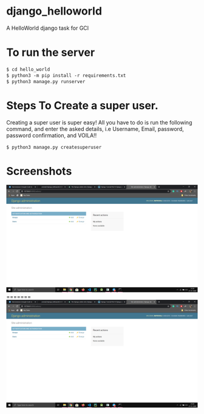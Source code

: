 # django_helloworld
A HelloWorld django task for GCI

# To run the server
```console
$ cd hello_world
$ python3 -m pip install -r requirements.txt
$ python3 manage.py runserver
```

# Steps To Create a super user.
Creating a super user is super easy! All you have to do is run the following command, and enter the asked details, i.e Username, Email, password, password confirmation, and VOILA!!
```console
$ python3 manage.py createsuperuser
```

# Screenshots
<img src="ss.png">
=======
<img src="ss.png">

